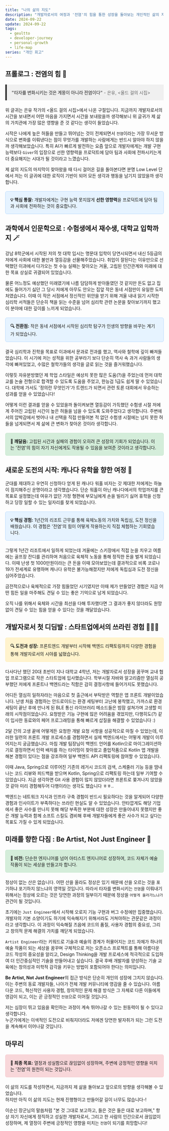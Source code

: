 ```yaml
---
title: "나의 삶의 지도"
description: "개발자로서의 여정과 '전염'의 힘을 통한 성장을 돌아보는 개인적인 삶의 지도입니다."
date: 2024-09-22
update: 2024-09-22
tags:
  - geultto
  - developer-journey
  - personal-growth
  - life-map
series: "개인 회고"
---
```


## 프롤로그 : 전염의 힘 🌟

<blockquote style="background-color: #f0f0f0; border-left: 5px solid #333; padding: 15px; margin: 20px 0;">
    <strong>"타자를 변화시키는 것은 계몽이 아니라 전염이다"</strong> - 은유, <올드 걸의 시집>
</blockquote>

위 글귀는 은유 작가의 <올드 걸의 시집>에서 나온 구절입니다. 지금까지 개발자로서의 시간을 보내면서 어떤 마음을 가지면서 시간을 보내왔을까 생각해보니 위 글귀가 제 삶의 가치관에 가장 많은 영향을 준 것 같다는 생각이 들었습니다. 

시작은 나에게 높은 허들을 만들고 뛰어넘는 것이 전제되면서 `전염`이라는 가장 무서운 방식으로 변화를 이뤄낸다는 점이 무엇가를 개발하는 사람에게는 반드시 알아야 하지 않을까 생각해보았습니다. 특히 AI가 빠르게 발전하는 요즘 앞으로 개발자에게는 개발 구현 능력보다 `Giver`의 입장으로 선한 영향력을 프로덕트에 담아 팀과 사회에 전파시키는게 더 중요해지는 시대가 될 것이라고 느꼈습니다.

제 삶의 지도의 마지막이 찾아왔을 때 다시 걸어온 길을 돌아본다면 분명 Low Level 단에서 저는 이 글귀에 대한 로직이 기반이 되어 모든 생각과 행동을 남기지 않았을까 생각합니다.

<div style="background-color: #e6f3ff; border: 1px solid #b3d9ff; padding: 15px; margin: 20px 0; border-radius: 5px;">
  <strong>💡 핵심 통찰:</strong> 개발자에게는 구현 능력 못지않게 <strong>선한 영향력</strong>을 프로덕트에 담아 팀과 사회에 전파하는 것이 중요합니다.
</div>

## 과학에서 인문학으로 : 수험생에서 재수생, 대학교 입학까지 🪄

강남 8학군에서 시작된 저의 첫 대학 입시는 명문대 입학이 당연시되면서 내신 5등급의 저에게 사회에 대한 불만과 열등감을 선물해주었습니다. 취업이 잘된다는 이유만으로 선택했던 이과에서 다가오는 첫 수능 실패는 찾아오는 겨울, 고립된 인간관계와 미래에 대한 목표 상실로 귀결되어 있었습니다. 

물론 어느정도 예상했던 미래였기에 나름 담담하게 받아들였던 것 같지만 돈도 없고 집에도 들어가기 싫던 그 당시 저에게 아무도 안오는 집앞 작은 동네 서점만이 유일한 도피처였습니다. 이때 이 작은 서점에서 정신적인 위안을 받기 위해 겨울 내내 읽기 시작한 심리학 서적들은 단순히 책을 읽는 수준을 넘어 심리학 관련 논문을 찾아보기까지 했고 이 분야에 대한 깊이를 느끼게 되었습니다. 

<div style="background-color: #e6f3ff; border: 1px solid #b3d9ff; padding: 15px; margin: 20px 0; border-radius: 5px;">
    <strong>🔍 전환점:</strong> 작은 동네 서점에서 시작된 심리학 탐구가 인생의 방향을 바꾸는 계기가 되었습니다.
</div>

결국 심리학과 진학을 목표로 이과에서 문과로 전과를 했고, 역사와 철학에 깊이 빠져들었습니다. 이 시기에 저는 성적을 위한 공부라기 보다 단순히 역사 속 과거 사람들의 생각에 빠져있었고, 수많은 철학가들의 생각을 글로 읽는 것을 즐거워했습니다. 

이렇듯 자유분방했던 제 학업 스타일은 예상치 못한 많은 도움(?)을 주었는데 먼저 대학교를 논술 전형으로 합격할 수 있도록 도움을 주었고,  한능검 1급도 쉽게 딸 수 있었습니다. 대학에 가서도 '정의란 무엇인가'가 트렌드가 되면서 관련 토론 대회에서 우승하는 성과를 얻을 수 있었습니다!

어떻게 이런 결과를 얻을 수 있었을까 돌이켜보면 열등감이 가득했던 수험생 시절 저에게 주어진 고립된 시간이 높은 허들을 넘을 수 있도록 도와주었다고 생각합니다. 주변에서의 압박감에서 벗어나 내 선택을 직접 만들어본 적 없던 수험생 시절에는 넘지 못한 허들을 넘게되면서 제 삶에 큰 변화가 찾아온 것이라 생각합니다.

<div style="background-color: #d4edda; border: 1px solid #c3e6cb; padding: 15px; margin: 20px 0; border-radius: 5px;">
    <strong>🌟 깨달음:</strong> 고립된 시간과 실패의 경험이 오히려 큰 성장의 기회가 되었습니다. 이는 '전염'의 힘이 자기 자신에게도 작용될 수 있음을 보여준 것이라고 생각합니다.
</div>

## 새로운 도전의 시작: 캐나다 유학을 향한 여정 🍁

군대를 제대하고 우연히 신청하다 얻게 된 캐나다 워홀 비자는 갓 제대한 저에게는 하늘이 점지해주신 운명이라고 생각했습니다. 단순 워홀이 아닌 캐나다에서의 학업까지를 큰 목표로 설정했는데 여유가 없던 가정 형편에 부모님에게 손을 빌리기 싫어 휴학을 신청하고 당장 일할 수 있는 일자리를 찾게 되었습니다. 

<div style="background-color: #e6f3ff; border: 1px solid #b3d9ff; padding: 15px; margin: 20px 0; border-radius: 5px;">
    <strong>💡 핵심 경험:</strong> 1년간의 리조트 근무를 통해 육체노동의 가치와 독립심, 도전 정신을 배웠습니다. 이 경험은 '전염'의 힘이 어떻게 작용하는지 직접 체험하는 기회였습니다.
</div>

그렇게 1년간 리조트에서 일하게 되었는데 겨울에는 스키장에서 직접 눈을 치우고 여름에는 골프장 잔디를 관리하며 처음으로 육체적 노동을 통해 정직한 돈을 벌게 되었습니다. 이때 난생 첫 1000만원이라는 큰 돈을 이때 모아보았는데 결과적으로 비록 코로나19가 전세계로 유행하며 캐나다 유학은 불가능해졌지만 저에게 독립심과 도전 정신을 심어주었습니다. 

금전적으로나 육체적으로 가장 힘들었던 시기였지만 이때 제가 만들었던 경험은 지금 어떤 힘든 일을 마주해도 견딜 수 있는 좋은 기억으로 남게 되었습니다.

오직 나를 위해서 육체와 시간을 최선을 다해 투자했다면 그 결과가 좋지 않더라도 원망 없이 견딜 수 있는 힘을 얻을 수 있다는 것을 깨달았습니다. 

## 개발자로서 첫 디딤발 : 스타트업에서의 쓰라린 경험 🧑🏻‍💻

<div style="background-color: #fff3cd; border: 1px solid #ffeeba; padding: 15px; margin: 20px 0; border-radius: 5px;">
    <strong>🔍 도전과 성장:</strong> 프론트엔드 개발부터 시작해 백엔드 리팩토링까지 다양한 경험을 통해 개발자로서의 시야를 넓혔습니다.
</div>

다사다난 했던 20대 초반이 지나 대학교 4학년, 저는 개발자로서 성장을 꿈꾸며 교내 협업 프로그램으로 작은 스타트업에 입사했습니다. 학부시절 자바와 알고리즘만 열심히 공부했던 저에게 프론트나 백엔드라는 직함은 감히 결정사항에 들어가지도 못했습니다. 

어디든 열심히 일하자라는 마음으로 첫 출근에서 부탁받은 역할은 앱 프론트 개발이었습니다. 난생 처음 경험하는 안드로이드는 환경 세팅부터 고난에 봉착했고, 가까스로 환경 세팅이 끝난 후에 만나게 된 BLE 통신 라이브러리 메소드들은 밤잠 설쳐가며 고생할 미래의 시작점이었습니다. 요청받은 기능 구현에 많은 어려움을 겪었지만, 다행히도(?) 같이 입사한 동료와의 페어 프로그래밍을 통해 빠르게 삽질을 해결할 수 있었습니다 :) 

2달 간의 고생 끝에 어떻게든 요청한 개발 요청 사항을 성공적으로 마칠 수 있었는데, 이러한 일련의 프론트 개발 프로세스를 경험하면서 실제 백엔드에서는 어떻게 개발이 이루어지는지 궁금했습니다. 
마침 개발 팀장님이 백엔드 언어를 Kotlin으로 마이그레이션하기로 결정하면서 인력 배치를 하는 타이밍이 찾아왔고 졸업작품으로 Kotlin 앱 개발을 해본 경험이 있다는 점을 강조하여 일부 백엔드 API 리팩토링에 참여할 수 있었습니다. 

이때 Java, Spring으로 이루어진 기존의 레거시 코드의 검색, 스케줄러 기능 등을 땀내 나는 코드 리뷰와 피드백을 받으며 Kotlin, Spring으로 리팩토링 하는데 일부 기여할 수 있었습니다. 지금 생각하면 Git 사용 경험이 많지 않았더라면 프론트로 쫒겨나지 않았을 것 같아 미리 경험해두어 다행이라는 생각도 했습니다 ㅎㅎ..

백엔드는 네트워크 지식과 인프라 구축 경험이 반드시 필요하다는 것을 알게되어 다양한 경험과 인사이트가 부족하다는 쓰라린 현실도 알 수 있었습니다. 안타깝게도 해당 기업에서 좋은 사수를 만나지 못해 해당 부족한 부분에 대한 성장은 만들어내지 못했지만 좋은 개발 능력과 함께 소프트 스킬도 겸비해 후배 개발자들에게 좋은 사수가 되고 싶다는 목표도 가질 수 있게 되었습니다.

## 미래를 향한 다짐 : Be Artist, Not Just Engineer 🚩

<div style="background-color: #d4edda; border: 1px solid #c3e6cb; padding: 15px; margin: 20px 0; border-radius: 5px;">
    <strong>🌟 비전:</strong> 단순한 엔지니어를 넘어 아티스트 엔지니어로 성장하여, 코드 자체가 예술 작품이 되는 세상을 만들고자 합니다.
</div>

정상이 없는 산은 없습니다. 어떤 산을 올라도 정상은 있기 때문에 산을 오르는 것을 포기하냐 포기하지 않느냐의 영역일 것입니다. 따라서 타자를 변화시키는 `전염`을 이뤄내기 위해서는 정상에 오르는 것은 당연한 과정의 일부이기 때문에 정상을 `어떻게 올라가느냐가` 관건이 될 것입니다.  

초기에는 `Just Engineer`에서 시작해 오로지 기능 구현과 버그 수정에만 집중했습니다. 개발자의 기본 소양이기도 하기에 익숙해지기 위해서라도 거쳐야하는 관문같은 과정이라고 생각합니다. 이 과정이 익숙해질 즈음에 코드의 품질, 사용자 경험의 중요성, 그리고 창의적 문제 해결의 가치를 깨닫게 되었습니다.

`Artist Engineer`라는 키워드로 기술과 예술의 경계가 허물어지는 코드 자체가 하나의 예술 작품이 되는 세상을 꿈꾸며 구체적으로 저는 오픈소스 프로젝트를 통해 아름다운 코드 작성의 중요성을 알리고, Design Thinking을 개발 프로세스에 적극적으로 도입하여 더 인간중심적인 기술을 만들어내고 싶습니다. 결국 후배 개발자를 양성하는 기술 교육에는 창의성과 미학적 감각을 키우는 방법이 포함되어야 한다는 의미입니다. 

<strong>Be Artist, Not Just Engineer</strong>의 접근 방식은 단순히 개인의 성장에 그치지 않습니다. 이는 주변의 동료 개발자들, 나아가 전체 개발 커뮤니티에 영감을 줄 수 있습니다. 아름다운 코드, 혁신적인 사용자 경험, 창의적인 문제 해결 방식은 그 자체로 다른 이들에게 영감이 되고, 이는 곧 긍정적인 `전염`으로 이어질 것입니다.

저는 심장이 뛰고 있음을 확인하는 과정이 계속 뛰어나갈 수 있는 원동력이 될 수 있다고 생각합니다. <br>
누군가에게는 이색적인 도전으로 비춰지더라도 저에겐 당연한 발자취가 되는 그런 도전을 계속해서 이어나갈 것입니다. 

## 마무리

<div style="background-color: #f8d7da; border: 1px solid #f5c6cb; padding: 15px; margin: 20px 0; border-radius: 5px;">
    <strong>🎯 최종 목표:</strong> 열정과 성실함으로 끊임없이 성장하며, 주변에 긍정적인 영향을 미치는 '전염'의 원천이 되는 것입니다.
</div>

이 삶의 지도를 작성하면서, 지금까지 제 삶을 돌아보고 앞으로의 방향을 생각해볼 수 있었습니다. <br>
하지만 아직 이 삶의 지도는 현재 진행형이고 만들어갈 길이 너무도 많습니다-!

이순신 장군님의 말씀처럼 "본 것 그대로 보고하고, 들은 것은 들은 대로 보고하며," 항상 자기 자신에게 정직하고 성실한 개발자로서, 그리고 한 사람의 인간으로서 끊임없이 성장하며, 제 열정이 주변에 긍정적인 영향을 미치는 `전염`이 되기를 희망합니다!